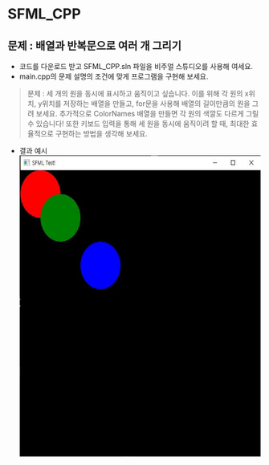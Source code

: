 # SFML_CPP

## 문제 : 배열과 반복문으로 여러 개 그리기
* 코드를 다운로드 받고 SFML_CPP.sln 파일을 비주얼 스튜디오를 사용해 여세요.
* main.cpp의 문제 설명의 조건에 맞게 프로그램을 구현해 보세요.
> 문제 : 세 개의 원을 동시에 표시하고 움직이고 싶습니다. 이를 위해 각 원의 x위치, y위치를 저장하는 배열을 만들고, for문을 사용해 배열의 길이만큼의 원을 그려 보세요. 추가적으로 ColorNames 배열을 만들면 각 원의 색깔도 다르게 그릴 수 있습니다! 또한 키보드 입력을 통해 세 원을 동시에 움직이려 할 때, 최대한 효율적으로 구현하는 방법을 생각해 보세요.

* 결과 예시
<img src="/images/Problem_Array_and_Loop.JPG" width="600px" height="600px" title="Array Loop"></img><br/>